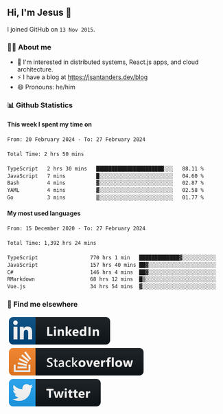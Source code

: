 ## Hi, I'm Jesus 👋

I joined GitHub on `13 Nov 2015`.

<!-- Talking about you -->

### 👨‍💻 About me

- 👦 I'm interested in distributed systems, React.js apps, and cloud architecture.
- ⚡️ I have a blog at <https://jsantanders.dev/blog>
- 😄 Pronouns: he/him

### 📊 Github Statistics

#### This week I spent my time on

<!--START_SECTION:weekly-->

```txt
From: 20 February 2024 - To: 27 February 2024

Total Time: 2 hrs 50 mins

TypeScript   2 hrs 30 mins   ██████████████████████░░░   88.11 %
JavaScript   7 mins          █░░░░░░░░░░░░░░░░░░░░░░░░   04.60 %
Bash         4 mins          ▓░░░░░░░░░░░░░░░░░░░░░░░░   02.87 %
YAML         4 mins          ▓░░░░░░░░░░░░░░░░░░░░░░░░   02.58 %
Go           3 mins          ▒░░░░░░░░░░░░░░░░░░░░░░░░   01.77 %
```

<!--END_SECTION:weekly-->

#### My most used languages

<!--START_SECTION:alltime-->

```txt
From: 15 December 2020 - To: 27 February 2024

Total Time: 1,392 hrs 24 mins

TypeScript                 770 hrs 1 min   █████████████▓░░░░░░░░░░░   55.30 %
JavaScript                 157 hrs 40 mins ██▓░░░░░░░░░░░░░░░░░░░░░░   11.32 %
C#                         146 hrs 4 mins  ██▓░░░░░░░░░░░░░░░░░░░░░░   10.49 %
RMarkdown                  68 hrs 12 mins  █▒░░░░░░░░░░░░░░░░░░░░░░░   04.90 %
Vue.js                     34 hrs 54 mins  ▓░░░░░░░░░░░░░░░░░░░░░░░░   02.51 %
```

<!--END_SECTION:alltime-->

### 📢 Find me elsewhere

<p>
  <a target="_blank" href="https://linkedin.com/in/jsantanders">
    <img src="https://github.com/jsantanders/jsantanders/blob/master/img/linkedin.svg" alt="LinkedIn" style="vertical-align:top; margin:4px">
  </a>
  
  <a target="_blank" href="https://stackoverflow.com/users/7318331/jesus-santander">
    <img src="https://github.com/jsantanders/jsantanders/blob/master/img/stackoverflow.svg" alt="StackOverflow" style="vertical-align:top; margin:4px">
  </a>
  
  <a target="_blank" href="http://twitter.com/jsantanders">
    <img src="https://github.com/jsantanders/jsantanders/blob/master/img/twitter.svg" alt="Twitter" style="vertical-align:top; margin:4px">
  </a>
</p>
